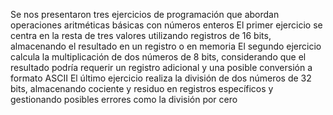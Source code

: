 Se nos presentaron tres ejercicios de programación que abordan operaciones aritméticas básicas con números enteros
El primer ejercicio se centra en la resta de tres valores utilizando registros de 16 bits, almacenando el resultado en un registro o en memoria
El segundo ejercicio calcula la multiplicación de dos números de 8 bits, considerando que el resultado podría requerir un registro adicional y una posible conversión a formato ASCII
El último ejercicio realiza la división de dos números de 32 bits, almacenando cociente y residuo en registros específicos y gestionando posibles errores como la división por cero
